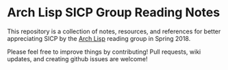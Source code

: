 # Arch Lisp SICP Group Reading Notes 

This repository is a collection of notes, resources, and references for better appreciating SICP by the [Arch Lisp][0] reading group in Spring 2018.

Please feel free to improve things by contributing!  Pull requests, wiki updates, and creating github issues are welcome!

[0]: https://www.meetup.com/Arch-Lisp/
